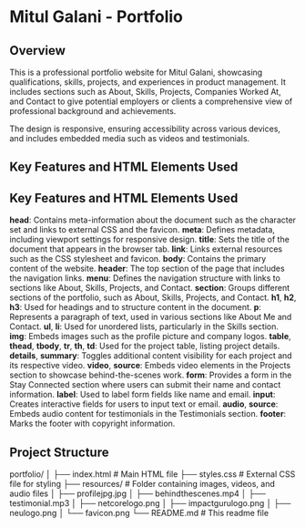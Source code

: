 # Mitul Galani - Portfolio

## Overview
This is a professional portfolio website for Mitul Galani, showcasing qualifications, skills, projects, and experiences in product management. It includes sections such as About, Skills, Projects, Companies Worked At, and Contact to give potential employers or clients a comprehensive view of professional background and achievements.

The design is responsive, ensuring accessibility across various devices, and includes embedded media such as videos and testimonials.


## Key Features and HTML Elements Used

## Key Features and HTML Elements Used
**head**: Contains meta-information about the document such as the character set and links to external CSS and the favicon.
**meta**: Defines metadata, including viewport settings for responsive design.
**title**: Sets the title of the document that appears in the browser tab.
**link**: Links external resources such as the CSS stylesheet and favicon.
**body**: Contains the primary content of the website.
**header**: The top section of the page that includes the navigation links.
**menu**: Defines the navigation structure with links to sections like About, Skills, Projects, and Contact.
**section**: Groups different sections of the portfolio, such as About, Skills, Projects, and Contact.
**h1**, **h2**, **h3**: Used for headings and to structure content in the document.
**p**: Represents a paragraph of text, used in various sections like About Me and Contact.
**ul**, **li**: Used for unordered lists, particularly in the Skills section.
**img**: Embeds images such as the profile picture and company logos.
**table**, **thead**, **tbody**, **tr**, **th**, **td**: Used for the project table, listing project details.
**details**, **summary**: Toggles additional content visibility for each project and its respective video.
**video**, **source**: Embeds video elements in the Projects section to showcase behind-the-scenes work.
**form**: Provides a form in the Stay Connected section where users can submit their name and contact information.
**label**: Used to label form fields like name and email.
**input**: Creates interactive fields for users to input text or email.
**audio**, **source**: Embeds audio content for testimonials in the Testimonials section.
**footer**: Marks the footer with copyright information.

## Project Structure
portfolio/
│
├── index.html         # Main HTML file
├── styles.css         # External CSS file for styling
├── resources/         # Folder containing images, videos, and audio files
│   ├── profilejpg.jpg
│   ├── behindthescenes.mp4
│   ├── testimonial.mp3
│   ├── netcorelogo.png
│   ├── impactgurulogo.png
│   ├── neulogo.png
│   └── favicon.png
└── README.md          # This readme file
